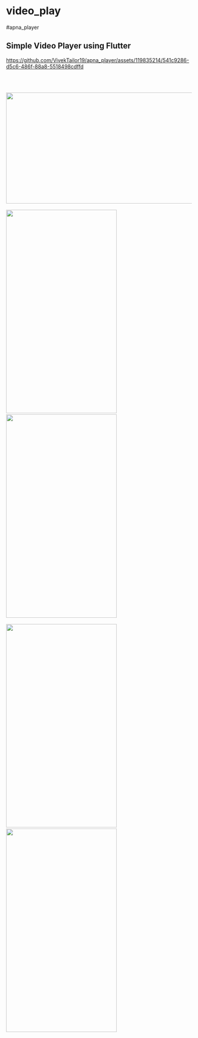 # video_play
#apna_player

## Simple Video Player using Flutter

<p>
  

https://github.com/VivekTailor19/apna_player/assets/119835214/541c9286-d5c6-486f-88a8-5518498cdffd


<br><br>






<img src = "https://github.com/VivekTailor19/apna_player/assets/119835214/e0c12f70-162c-4cbc-9ec7-b82cda6d7ffc" height="300" width="550" >
<br><br>
<img src = "https://github.com/VivekTailor19/apna_player/assets/119835214/14b62349-9e32-4702-9ff1-93691a7ca0d2" width="300" height="550" >
  &emsp; &emsp;
<img src = "https://github.com/VivekTailor19/apna_player/assets/119835214/d97549c0-f7e3-49ff-a483-2d6c438c9db2" width="300" height="550">
<br><br>
<img src = "https://github.com/VivekTailor19/apna_player/assets/119835214/62b43936-b6d4-445e-9736-10684a80f820" width="300" height="550">
  &emsp; &emsp;
<img src = "https://github.com/VivekTailor19/apna_player/assets/119835214/37a4f061-53dc-4b93-a713-11d00cee4c21" width="300" height="550" >

</p>
